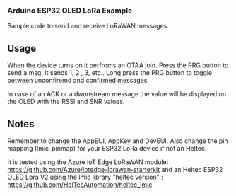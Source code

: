 ### Arduino ESP32 OLED LoRa Example

Sample code to send and receive LoRaWAN messages.

## Usage

When the device turns on it perfroms an OTAA join. 
Press the PRG button to send a msg. It sends 1, 2 , 3, etc..
Long press the PRG button to toggle between unconfiremd and confirmed messages.

In case of an ACK or a dwonstream message the value will be displayed on the OLED with the RSSI and SNR values.

## Notes

Remember to change the AppEUI, AppKey and DevEUI. Also change the pin mapping (lmic_pinmap) for your ESP32 LoRa device if not an Heltec. 

It is tested using the Azure IoT Edge LoRaWAN module: https://github.com/Azure/iotedge-lorawan-starterkit and an Heltec ESP32 OLED Lora V2 using the  lmic library "heltec version" : https://github.com/HelTecAutomation/heltec_lmic 